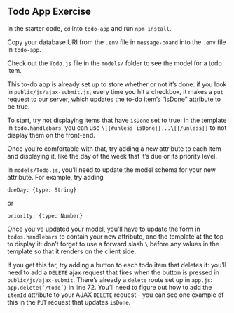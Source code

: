 ## Todo App Exercise


In the starter code, `cd` into `todo-app` and run `npm install`.

Copy your database URI from the `.env` file in `message-board` into the `.env` file in `todo-app`.

Check out the `Todo.js` file in the `models/` folder to see the model for a todo item.

This to-do app is already set up to store whether or not it’s done: if you look in `public/js/ajax-submit.js`, every time you hit a checkbox, it makes a `put` request to our server, which updates the to-do item’s “isDone” attribute to be true.

To start, try not displaying items that have `isDone` set to true: in the template in `todo.handlebars`, you can use `\{{#unless isDone}}...\{{/unless}}` to not display them on the front-end.

Once you’re comfortable with that, try adding a new attribute to each item and displaying it, like the day of the week that it’s due or its priority level.

In `models/Todo.js`, you’ll need to update the model schema for your new attribute. For example, try adding
```
dueDay: {type: String}
```
or
```
priority: {type: Number}
```

Once you’ve updated your model, you’ll have to update the form in `todos.handlebars` to contain your new attribute, and the template at the top to display it: don’t forget to use a forward slash `\` before any values in the template so that it renders on the client side.

If you get this far, try adding a button to each todo item that deletes it: you’ll need to add a `DELETE` ajax request that fires when the button is pressed in `public/js/ajax-submit`. There’s already a `delete` route set up in `app.js`: `app.delete(‘/todo’)` in line 72. You’ll need to figure out how to add the `itemId` attribute to your AJAX `DELETE` request - you can see one example of this in the `PUT` request that updates `isDone`.
